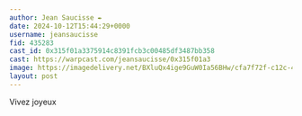 ```yaml
---
author: Jean Saucisse ✒️
date: 2024-10-12T15:44:29+0000
username: jeansaucisse
fid: 435283
cast_id: 0x315f01a3375914c8391fcb3c00485df3487bb358
cast: https://warpcast.com/jeansaucisse/0x315f01a3
image: https://imagedelivery.net/BXluQx4ige9GuW0Ia56BHw/cfa7f72f-c12c-430a-c7e2-51286e2a0e00/original
layout: post
---
```

Vivez joyeux  

<img src='https://imagedelivery.net/BXluQx4ige9GuW0Ia56BHw/cfa7f72f-c12c-430a-c7e2-51286e2a0e00/original' alt='' referrerpolicy='no-referrer'/>